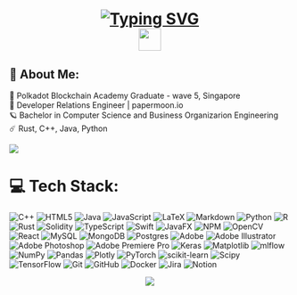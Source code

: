 <h1 align="center">
  <a href="https://git.io/typing-svg">
    <img src="https://readme-typing-svg.demolab.com?font=Fira+Code&pause=1000&color=888ECC&center=true&random=false&width=435&lines=Hello+There+%F0%9F%91%8B;++This+is+Ilaria;+Nice+to+meet+you+!" alt="Typing SVG" />
  </a>
<br>
<img src="https://raw.githubusercontent.com/innng/innng/master/assets/kyubey.gif" height="40" />
</h1>


## 💫 About Me:
🌱 Polkadot Blockchain Academy Graduate - wave 5, Singapore<br>🌙 Developer Relations Engineer | papermoon.io <br>🪐 Bachelor in Computer Science and Business Organizarion Engineering<br>☄️ Rust, C++, Java, Python<br>


[![](https://visitcount.itsvg.in/api?id=ilariae&label=Views&color=10&pretty=true)](https://visitcount.itsvg.in)

<!-- 
## 📊 GitHub Stats:

<p align="center"> <img src="https://github-readme-stats.vercel.app/api?username=ilariae&theme=date_night&hide_border=true&include_all_commits=false&count_private=true" alt="ilariae" />
 <img src="https://github-readme-streak-stats.herokuapp.com/?user=ilariae&theme=date_night&hide_border=true" alt="ilariae" />
	

---

 Proudly created with GPRM ( https://gprm.itsvg.in ) -->


<!--
# 📊 GitHub Stats:
<p align="center"> <img src="http://github-profile-summary-cards.vercel.app/api/cards/profile-details?username=ilariae&theme=dracula" alt="ilariae" />
  
<p align="center"> <img src="http://github-profile-summary-cards.vercel.app/api/cards/stats?username=ilariae&theme=dracula" alt="ilariae" />
 <img src="http://github-profile-summary-cards.vercel.app/api/cards/repos-per-language?username=ilariae&theme=dracula" alt="ilariae" />
 
-->

<!--
https://github-profile-summary-cards.vercel.app/demo.html
-->

# 💻 Tech Stack:
![C++](https://img.shields.io/badge/c++-%2300599C.svg?style=for-the-badge&logo=c%2B%2B&logoColor=white) ![HTML5](https://img.shields.io/badge/html5-%23E34F26.svg?style=for-the-badge&logo=html5&logoColor=white) ![Java](https://img.shields.io/badge/java-%23ED8B00.svg?style=for-the-badge&logo=openjdk&logoColor=white) ![JavaScript](https://img.shields.io/badge/javascript-%23323330.svg?style=for-the-badge&logo=javascript&logoColor=%23F7DF1E) ![LaTeX](https://img.shields.io/badge/latex-%23008080.svg?style=for-the-badge&logo=latex&logoColor=white) ![Markdown](https://img.shields.io/badge/markdown-%23000000.svg?style=for-the-badge&logo=markdown&logoColor=white) ![Python](https://img.shields.io/badge/python-3670A0?style=for-the-badge&logo=python&logoColor=ffdd54) ![R](https://img.shields.io/badge/r-%23276DC3.svg?style=for-the-badge&logo=r&logoColor=white) ![Rust](https://img.shields.io/badge/rust-%23000000.svg?style=for-the-badge&logo=rust&logoColor=white) ![Solidity](https://img.shields.io/badge/Solidity-%23363636.svg?style=for-the-badge&logo=solidity&logoColor=white) ![TypeScript](https://img.shields.io/badge/typescript-%23007ACC.svg?style=for-the-badge&logo=typescript&logoColor=white) ![Swift](https://img.shields.io/badge/swift-F54A2A?style=for-the-badge&logo=swift&logoColor=white) ![JavaFX](https://img.shields.io/badge/javafx-%23FF0000.svg?style=for-the-badge&logo=javafx&logoColor=white) ![NPM](https://img.shields.io/badge/NPM-%23CB3837.svg?style=for-the-badge&logo=npm&logoColor=white) ![OpenCV](https://img.shields.io/badge/opencv-%23white.svg?style=for-the-badge&logo=opencv&logoColor=white) ![React](https://img.shields.io/badge/react-%2320232a.svg?style=for-the-badge&logo=react&logoColor=%2361DAFB) ![MySQL](https://img.shields.io/badge/mysql-4479A1.svg?style=for-the-badge&logo=mysql&logoColor=white) ![MongoDB](https://img.shields.io/badge/MongoDB-%234ea94b.svg?style=for-the-badge&logo=mongodb&logoColor=white) ![Postgres](https://img.shields.io/badge/postgres-%23316192.svg?style=for-the-badge&logo=postgresql&logoColor=white) ![Adobe](https://img.shields.io/badge/adobe-%23FF0000.svg?style=for-the-badge&logo=adobe&logoColor=white) ![Adobe Illustrator](https://img.shields.io/badge/adobe%20illustrator-%23FF9A00.svg?style=for-the-badge&logo=adobe%20illustrator&logoColor=white) ![Adobe Photoshop](https://img.shields.io/badge/adobe%20photoshop-%2331A8FF.svg?style=for-the-badge&logo=adobe%20photoshop&logoColor=white) ![Adobe Premiere Pro](https://img.shields.io/badge/Adobe%20Premiere%20Pro-9999FF.svg?style=for-the-badge&logo=Adobe%20Premiere%20Pro&logoColor=white) ![Keras](https://img.shields.io/badge/Keras-%23D00000.svg?style=for-the-badge&logo=Keras&logoColor=white) ![Matplotlib](https://img.shields.io/badge/Matplotlib-%23ffffff.svg?style=for-the-badge&logo=Matplotlib&logoColor=black) ![mlflow](https://img.shields.io/badge/mlflow-%23d9ead3.svg?style=for-the-badge&logo=numpy&logoColor=blue) ![NumPy](https://img.shields.io/badge/numpy-%23013243.svg?style=for-the-badge&logo=numpy&logoColor=white) ![Pandas](https://img.shields.io/badge/pandas-%23150458.svg?style=for-the-badge&logo=pandas&logoColor=white) ![Plotly](https://img.shields.io/badge/Plotly-%233F4F75.svg?style=for-the-badge&logo=plotly&logoColor=white) ![PyTorch](https://img.shields.io/badge/PyTorch-%23EE4C2C.svg?style=for-the-badge&logo=PyTorch&logoColor=white) ![scikit-learn](https://img.shields.io/badge/scikit--learn-%23F7931E.svg?style=for-the-badge&logo=scikit-learn&logoColor=white) ![Scipy](https://img.shields.io/badge/SciPy-%230C55A5.svg?style=for-the-badge&logo=scipy&logoColor=%white) ![TensorFlow](https://img.shields.io/badge/TensorFlow-%23FF6F00.svg?style=for-the-badge&logo=TensorFlow&logoColor=white) ![Git](https://img.shields.io/badge/git-%23F05033.svg?style=for-the-badge&logo=git&logoColor=white) ![GitHub](https://img.shields.io/badge/github-%23121011.svg?style=for-the-badge&logo=github&logoColor=white) ![Docker](https://img.shields.io/badge/docker-%230db7ed.svg?style=for-the-badge&logo=docker&logoColor=white) ![Jira](https://img.shields.io/badge/jira-%230A0FFF.svg?style=for-the-badge&logo=jira&logoColor=white) ![Notion](https://img.shields.io/badge/Notion-%23000000.svg?style=for-the-badge&logo=notion&logoColor=white)

<!-- Proudly created with GPRM ( https://gprm.itsvg.in ) -->

<p align="center">
  <img src="https://capsule-render.vercel.app/api?type=waving&color=gradient&height=60&section=footer"/>
</p>

<!-- Proudly created with GPRM ( https://gprm.itsvg.in ) -->

<!--
**ilariae/ilariae** is a ✨ _special_ ✨ repository because its `README.md` (this file) appears on your GitHub profile.

Here are some ideas to get you started:

- 🔭 I’m currently working on ...
- 🌱 I’m currently learning ...
- 👯 I’m looking to collaborate on ...
- 🤔 I’m looking for help with ...
- 💬 Ask me about ...
- 📫 How to reach me: ...
- 😄 Pronouns: ...
- ⚡ Fun fact: ...
- 🌙
- 🌸
- 🪐

Section ideas: 
📚 Learning
💻 Current projects

- years of education and years of experience 

certificates 

what do i do and what have i done

kaggle 
leetcode
spotify 

<details>
  <br />
  <summary><b>⚙️ Per aprire un elenco</b></summary>
  	<ul>
  	    <li><b>titolo:</b> item</li>
	    <
	</ul>
</details>

eth&btc address



-->

